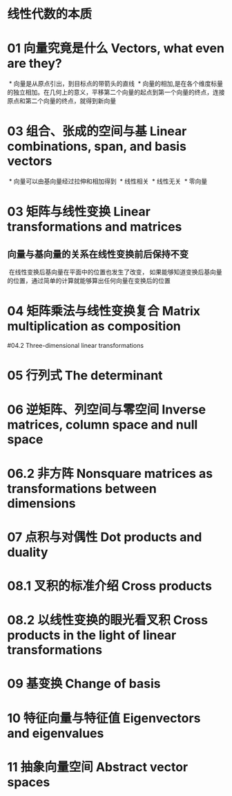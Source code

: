 # 线性代数的本质


# 01 向量究竟是什么 Vectors, what even are they?
  * 向量是从原点引出，到目标点的带箭头的直线
  * 向量的相加,是在各个维度标量的独立相加。在几何上的意义，平移第二个向量的起点到第一个向量的终点，连接原点和第二个向量的终点，就得到新向量

# 03 组合、张成的空间与基 Linear combinations, span, and basis vectors
  * 向量可以由基向量经过拉伸和相加得到
  * 线性相关
  * 线性无关
  * 零向量

# 03 矩阵与线性变换 Linear transformations and matrices
## 向量与基向量的关系在线性变换前后保持不变
  在线性变换后基向量在平面中的位置也发生了改变， 如果能够知道变换后基向量的位置，通过简单的计算就能够算出任何向量在变换后的位置
  
# 04 矩阵乘法与线性变换复合 Matrix multiplication as composition


#04.2 Three-dimensional linear transformations

# 05 行列式 The determinant


# 06 逆矩阵、列空间与零空间 Inverse matrices, column space and null space

# 06.2 非方阵 Nonsquare matrices as transformations between dimensions


# 07 点积与对偶性 Dot products and duality

# 08.1 叉积的标准介绍 Cross products

# 08.2 以线性变换的眼光看叉积 Cross products in the light of linear transformations

# 09 基变换 Change of basis

# 10 特征向量与特征值 Eigenvectors and eigenvalues

# 11 抽象向量空间 Abstract vector spaces

